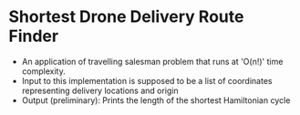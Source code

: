# Shortest Drone Delivery Route Finder
- An application of travelling salesman problem that runs at 'O(n!)' time complexity.
- Input to this implementation is supposed to be a list of coordinates representing delivery locations and origin
- Output (preliminary): Prints the length of the shortest Hamiltonian cycle

